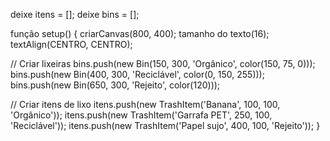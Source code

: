deixe itens = [];
deixe bins = [];

função setup() {
criarCanvas(800, 400);
tamanho do texto(16);
textAlign(CENTRO, CENTRO);

// Criar lixeiras
bins.push(new Bin(150, 300, 'Orgânico', color(150, 75, 0)));
bins.push(new Bin(400, 300, 'Reciclável', color(0, 150, 255)));
bins.push(new Bin(650, 300, 'Rejeito', color(120)));

// Criar itens de lixo
itens.push(new TrashItem('Banana', 100, 100, 'Orgânico'));
itens.push(new TrashItem('Garrafa PET', 250, 100, 'Reciclável'));
itens.push(new TrashItem('Papel sujo', 400, 100, 'Rejeito'));
}

